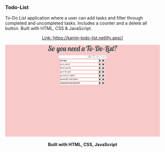### Todo-List
To-Do List application where a user can add tasks and filter through completed and uncompleted tasks. Includes a counter and a delete all button. Built with HTML, CSS & JavaScript.
<p align="center"> <a href="https://karim-todo-list.netlify.app/">Link: https://karim-todo-list.netlify.app//</a></p>
<p align="center"><img src="css/Screenshot (12).png" height=300px></p>
<p align="center"><strong>Built with HTML, CSS, JavaScript</strong></p>

